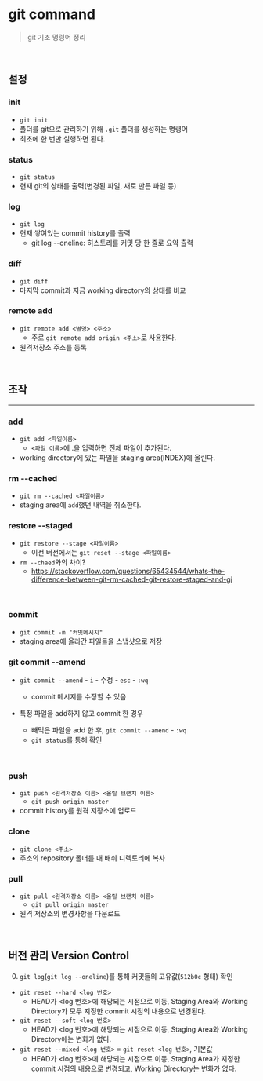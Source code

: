 # git command

> git 기초 명령어 정리

<br>

## 설정

### init

- `git init`
- 폴더를 git으로 관리하기 위해 `.git` 폴더를 생성하는 명령어
- 최초에 한 번만 실행하면 된다.

### status

- `git status`
- 현재 git의 상태를 출력(변경된 파일, 새로 만든 파일 등)

### log

- `git log`
- 현재 쌓여있는 commit history를 출력
  - git log --oneline: 히스토리를 커밋 당 한 줄로 요약 출력

### diff

- `git diff`
- 마지막 commit과 지금 working directory의 상태를 비교

### remote add

- `git remote add <별명> <주소>` 
  - 주로 `git remote add origin <주소>`로 사용한다.
- 원격저장소 주소를 등록

<br>

## 조작

---

### add

- `git add <파일이름>`
  - `<파일 이름>`에 .을 입력하면 전체 파일이 추가된다.
- working directory에 있는 파일을 staging area(INDEX)에 올린다.

### rm --cached

- `git rm --cached <파일이름>`
- staging area에 `add`했던 내역을 취소한다.

### restore --staged

- `git restore --stage <파일이름>`
  - 이전 버전에서는 `git reset --stage <파일이름>`
- `rm --chaed`와의 차이? 
  - https://stackoverflow.com/questions/65434544/whats-the-difference-between-git-rm-cached-git-restore-staged-and-gi

<br>

### commit

- `git commit -m "커밋메시지"`
- staging area에 올라간 파일들을 스냅샷으로 저장

### git commit --amend

- `git commit --amend` - `i` - 수정 - `esc` - `:wq`
  - commit 메시지를 수정할 수 있음  

- 특정 파일을 add하지 않고 commit 한 경우
  - 빼먹은 파일을 add 한 후, `git commit --amend` - `:wq`
  - `git status`를 통해 확인

<br>

### push

- `git push <원격저장소 이름> <올릴 브랜치 이름>`
  - `git push origin master`
- commit history를 원격 저장소에 업로드

### clone

- `git clone <주소>`
- 주소의 repository 폴더를 내 배쉬 디렉토리에 복사

### pull

- `git pull <원격저장소 이름> <올릴 브랜치 이름>`
  - `git pull origin master`
- 원격 저장소의 변경사항을 다운로드

<br>

## 버전 관리 Version Control

0. `git log`(`git log --oneline`)를 통해 커밋들의 고유값(`512b0c` 형태) 확인

- `git reset --hard <log 번호>`
  - HEAD가 <log 번호>에 해당되는 시점으로 이동, Staging Area와 Working Directory가 모두 지정한 commit 시점의 내용으로 변경된다.
- `git reset --soft <log 번호>`
  - HEAD가 <log 번호>에 해당되는 시점으로 이동, Staging Area와  Working Directory에는 변화가 없다.
- `git reset --mixed <log 번호>` = `git reset <log 번호>`, 기본값
  - HEAD가 <log 번호>에 해당되는 시점으로 이동, Staging Area가 지정한 commit 시점의 내용으로 변경되고, Working Directory는 변화가 없다.

